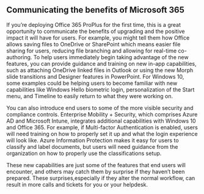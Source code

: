 ## Communicating the benefits of Microsoft 365

If you’re deploying Office 365 ProPlus for the first time, this is a great opportunity to communicate the benefits of upgrading and the positive impact it will have for users. For example, you might tell them how Office allows saving files to OneDrive or SharePoint which means easier file sharing for users, reducing file branching and allowing for real-time co-authoring. To help users immediately begin taking advantage of the new features, you can provide guidance and training on new in-app capabilities, such as attaching OneDrive linked files in Outlook or using the new Morph slide transitions and Designer features in PowerPoint. For Windows 10, some examples could be helping users to become familiar with new capabilities like Windows Hello biometric login, personalization of the Start menu, and Timeline to easily return to what they were working on.
 
You can also introduce end users to some of the more visible security and compliance controls. Enterprise Mobility + Security, which comprises Azure AD and Microsoft Intune, integrates additional capabilities with Windows 10 and Office 365. For example, if Multi-factor Authentication is enabled, users will need training on how to properly set it up and what the login experience will look like. Azure Information Protection makes it easy for users to classify and label documents, but users will need guidance from the organization on how to properly use the classifications setup.

These new capabilities are just some of the features that end users will encounter, and others may catch them by surprise if they haven’t been prepared. These surprises,especially if they alter the normal workflow, can result in more calls and tickets for you or your helpdesk. 
